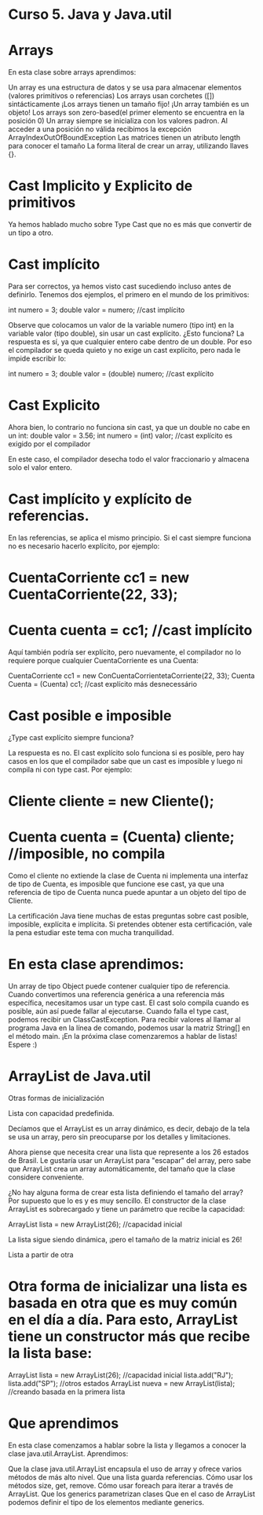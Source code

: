 # Curso 5. Java y Java.util 

# Arrays
En esta clase sobre arrays aprendimos:

Un array es una estructura de datos y se usa para almacenar elementos (valores primitivos o referencias)
Los arrays usan corchetes ([]) sintácticamente
¡Los arrays tienen un tamaño fijo!
¡Un array también es un objeto!
Los arrays son zero-based(el primer elemento se encuentra en la posición 0)
Un array siempre se inicializa con los valores padron.
Al acceder a una posición no válida recibimos la excepción ArrayIndexOutOfBoundException
Las matrices tienen un atributo length para conocer el tamaño
La forma literal de crear un array, utilizando llaves {}.

# Cast Implicito y Explicito de primitivos
Ya hemos hablado mucho sobre Type Cast que no es más que convertir de un tipo a otro.

# Cast implícito

Para ser correctos, ya hemos visto cast sucediendo incluso antes de definirlo. Tenemos dos ejemplos, el primero en el mundo de los primitivos:

int numero = 3;
double valor = numero; //cast implícito

Observe que colocamos un valor de la variable numero (tipo int) en la variable valor (tipo double), sin usar un cast explícito. ¿Esto funciona? La respuesta es sí, ya que cualquier entero cabe dentro de un double. Por eso el compilador se queda quieto y no exige un cast explícito, pero nada le impide escribir lo:

int numero = 3;
double valor = (double) numero; //cast explícito

# Cast Explicito
Ahora bien, lo contrario no funciona sin cast, ya que un double no cabe en un int:
double valor = 3.56;
int numero = (int) valor; //cast explícito es exigido por el compilador

En este caso, el compilador desecha todo el valor fraccionario y almacena solo el valor entero.


# Cast implícito y explícito de referencias.

En las referencias, se aplica el mismo principio. Si el cast siempre funciona no es necesario hacerlo explícito, por ejemplo:
# CuentaCorriente cc1 = new CuentaCorriente(22, 33);
# Cuenta cuenta = cc1; //cast implícito

Aquí también podría ser explícito, pero nuevamente, el compilador no lo requiere porque cualquier CuentaCorriente es una Cuenta:

CuentaCorriente cc1 = new ConCuentaCorrientetaCorriente(22, 33);
Cuenta Cuenta = (Cuenta) cc1; //cast explícito más desnecessário


# Cast posible e imposible
¿Type cast explícito siempre funciona?

La respuesta es no. El cast explícito solo funciona si es posible, pero hay casos en los que el compilador sabe que un cast es imposible y luego ni compila ni con type cast. Por ejemplo:

# Cliente cliente = new Cliente();
# Cuenta cuenta = (Cuenta) cliente; //imposible, no compila

Como el cliente no extiende la clase de Cuenta ni implementa una interfaz de tipo de Cuenta, es imposible que funcione ese cast, ya que una referencia de tipo de Cuenta nunca puede apuntar a un objeto del tipo de Cliente.

La certificación Java tiene muchas de estas preguntas sobre cast posible, imposible, explícita e implícita. Si pretendes obtener esta certificación, vale la pena estudiar este tema con mucha tranquilidad.

# En esta clase aprendimos:

Un array de tipo Object puede contener cualquier tipo de referencia.
Cuando convertimos una referencia genérica a una referencia más específica, necesitamos usar un type cast.
El cast solo compila cuando es posible, aún así puede fallar al ejecutarse.
Cuando falla el type cast, podemos recibir un ClassCastException.
Para recibir valores al llamar al programa Java en la línea de comando, podemos usar la matriz String[] en el método main.
¡En la próxima clase comenzaremos a hablar de listas! Espere :)


# ArrayList de Java.util 

Otras formas de inicialización

Lista con capacidad predefinida.

Decíamos que el ArrayList es un array dinámico, es decir, debajo de la tela se usa un array, pero sin preocuparse por los detalles y limitaciones.

Ahora piense que necesita crear una lista que represente a los 26 estados de Brasil. Le gustaría usar un ArrayList para "escapar" del array, pero sabe que ArrayList crea un array automáticamente, del tamaño que la clase considere conveniente.

¿No hay alguna forma de crear esta lista definiendo el tamaño del array? Por supuesto que lo es y es muy sencillo. El constructor de la clase ArrayList es sobrecargado y tiene un parámetro que recibe la capacidad:

ArrayList lista = new ArrayList(26); //capacidad inicial

La lista sigue siendo dinámica, ¡pero el tamaño de la matriz inicial es 26!

Lista a partir de otra

# Otra forma de inicializar una lista es basada en otra que es muy común en el día a día. Para esto, ArrayList tiene un constructor más que recibe la lista base:

ArrayList lista = new ArrayList(26); //capacidad inicial
lista.add("RJ");
lista.add("SP");
//otros estados
ArrayList nueva = new ArrayList(lista); //creando basada en la primera lista

# Que aprendimos

En esta clase comenzamos a hablar sobre la lista y llegamos a conocer la clase java.util.ArrayList. Aprendimos:

Que la clase java.util.ArrayList encapsula el uso de array y ofrece varios métodos de más alto nivel.
Que una lista guarda referencias.
Cómo usar los métodos size, get, remove.
Cómo usar foreach para iterar a través de ArrayList.
Que los generics parametrizan clases
Que en el caso de ArrayList podemos definir el tipo de los elementos mediante generics.












